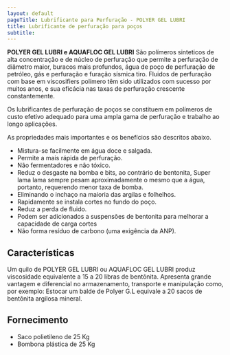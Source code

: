 ```yaml
---
layout: default
pageTitle: Lubrificante para Perfuração - POLYER GEL LUBRI
title: Lubrificante de perfuração para poços
subtitle: 
---
```


**POLYER GEL LUBRI e AQUAFLOC GEL LUBRI** São polímeros sinteticos de alta concentração e de núcleo de perfuração que permite a perfuração de diâmetro maior, buracos mais profundos, água de poço de perfuração de petróleo, gás e perfuração e furação sísmica tiro. Fluidos de perfuração com base em viscosifiers polímero têm sido utilizados com sucesso por muitos anos, e sua eficácia nas taxas de perfuração crescente constantemente.

Os lubrificantes de perfuração de poços se constituem em polímeros de custo efetivo adequado para uma ampla gama de perfuração e trabalho ao longo aplicações.

As propriedades mais importantes e os benefícios são descritos abaixo.

- Mistura-se facilmente em água doce e salgada.
- Permite a mais rápida de perfuração.
- Não fermentadores e não tóxico.
- Reduz o desgaste na bomba e bits, ao contrário de bentonita, Super   lama lama sempre pesam aproximadamente o mesmo que a água, portanto, requerendo menor taxa de bomba.
- Eliminando o inchaço na maioria das argilas e folhelhos.
- Rapidamente se instala cortes no fundo do poço.
- Reduz a perda de fluido.
- Podem ser adicionados a suspensões de bentonita para melhorar a capacidade de carga cortes
- Não forma resíduo de carbono (uma exigência da ANP).


## Características

Um quilo de POLYER GEL LUBRI ou AQUAFLOC GEL LUBRI produz viscosidade equivalente a 15 a 20 libras de bentônita.
Apresenta grande vantagem e diferencial no armazenamento, transporte e manipulação como, por exemplo: Estocar um balde de Polyer G.L equivale a 20 sacos de bentônita argilosa mineral.

## Fornecimento

- Saco polietileno de 25 Kg
- Bombona plástica de 25 Kg



